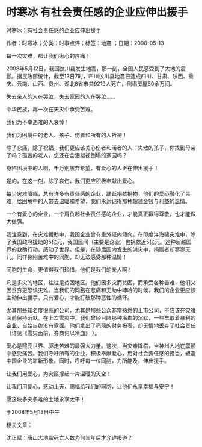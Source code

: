 # 时寒冰  有社会责任感的企业应伸出援手  
  
时寒冰：有社会责任感的企业应伸出援手  
作者：时寒冰；分类：时事点评；标签：地震 ；日期：2008-05-13  
每一次灾难，都让我们揪心的疼痛！  
2008年5月12日，我国汶川县发生地震，那一刻，全国人民感受到了大地的震颤。据民政部统计，截至13日7时，四川汶川县地震已造成四川、甘肃、陕西、重庆、云南、山西、贵州、湖北8省市共9219人死亡，倒塌房屋50余万间。  
失去亲人的人在哭泣，失去家园的人在哭泣……  
中华民族，再一次在天灾中承受苦难。  
我们为不幸遇难的人哀悼！  
我们为困境中的老人、孩子、伤者和所有的人祈祷！  
除了悲痛，除了祝福，我们更应该关心伤者和活者的人：失散的孩子，你找到母亲了吗？孤苦的老人，您还在含泪凝视倒塌的家园吗？  
身陷困境中的人啊，千万别放弃希望，有爱心的人正在伸出援手！  
是的，在这一刻，除了哀伤，我们更应积极奉献出爱心。  
每当灾难降临，总有许多有责任感的企业，踊跃捐款捐物，他们的爱心融化了苦难，给困境中的人带去温暖和希望，我们永远记得那种超越金钱与利益的温情。  
一个有爱心的企业，一个肩负起社会责任感的企业，才能真正赢得尊敬，也才能做大做强。  
我注意到，在灾难援助中，我国企业曾有重外轻内倾向。在印度洋海啸灾难中，除了我国政府援助的5亿元，我国民间（主要是企业）也捐款近5亿元。这种超越国界的救助行动，感动了世界。但是，在随后国内发生的洪灾中，捐赠者却寥寥无几。同样身陷苦难中的同胞，却无法感受那种温情！  
同胞的生命，更值得我们珍惜，他们是我们的亲人啊！  
凡是多灾的地区，往往是贫困地区。他们因多灾而贫困，而承受各种苦难，他们又因贫穷更恐惧灾难。当我们的同胞在悲痛和无助中呻吟的时候，我们的企业更应该主动伸出援手，只有爱心，才能打破那种恶性的循环。  
尤其那些知名度很高的公司，尤其是那些公众非常熟悉的上市公司，不应该在灾难面前保持沉默。在上次雪灾中，我们曾经目睹那种冷血的沉默，一些牟取着暴利的企业，自始自终没有露面。他们拿出了亮丽的财务报表，却无情地丢弃了社会责任（详见《雪灾面前，券商何以冷血》 ）。  
爱心是照亮世界、驱走苦难的最强大力量。这次，当灾难降临，当神州大地在震颤中感受痛苦。我们呼吁所有的企业，积极奉献爱心，用对社会责任感的担当，塑造中国企业的崭新形象。同时，呼吁每一位同胞，力所能及，伸出援手。  
让我们用爱心，为灾区撑起一片温暖的天空！  
让我们用爱心，感动上天，赐福给我们的同胞，让他们永享幸福与安宁！  
愿这块多灾多难的土地永享太平！  
于2008年5月13日中午  
  
相关文章：  
沈正赋：唐山大地震死亡人数为何三年后才允许报道？